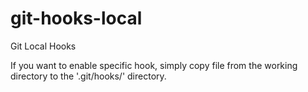 # git-hooks-local
Git Local Hooks

If you want to enable specific hook, simply copy file from the working directory to the '.git/hooks/' directory.
